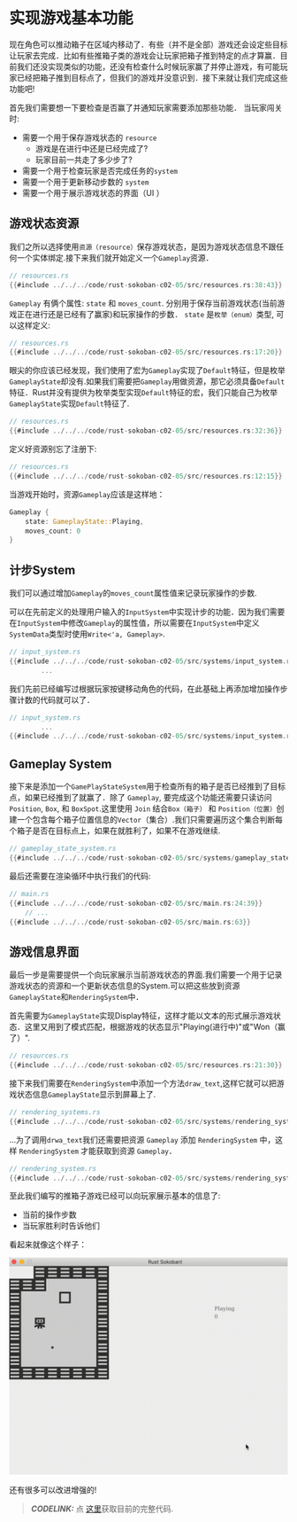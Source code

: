 # 实现游戏基本功能

现在角色可以推动箱子在区域内移动了．有些（并不是全部）游戏还会设定些目标让玩家去完成．比如有些推箱子类的游戏会让玩家把箱子推到特定的点才算赢．目前我们还没实现类似的功能，还没有检查什么时候玩家赢了并停止游戏，有可能玩家已经把箱子推到目标点了，但我们的游戏并没意识到．接下来就让我们完成这些功能吧!

首先我们需要想一下要检查是否赢了并通知玩家需要添加那些功能．
当玩家闯关时:

- 需要一个用于保存游戏状态的 `resource` 
    - 游戏是在进行中还是已经完成了?
    - 玩家目前一共走了多少步了?
- 需要一个用于检查玩家是否完成任务的`system` 
- 需要一个用于更新移动步数的 `system` 
- 需要一个用于展示游戏状态的界面（UI ）

## 游戏状态资源

我们之所以选择使用`资源（resource）`保存游戏状态，是因为游戏状态信息不跟任何一个实体绑定.接下来我们就开始定义一个`Gameplay`资源．

```rust
// resources.rs
{{#include ../../../code/rust-sokoban-c02-05/src/resources.rs:38:43}}
```

`Gameplay` 有俩个属性: `state` 和 `moves_count`. 分别用于保存当前游戏状态(当前游戏正在进行还是已经有了赢家)和玩家操作的步数． `state` 是`枚举（enum）`类型, 可以这样定义:

```rust
// resources.rs
{{#include ../../../code/rust-sokoban-c02-05/src/resources.rs:17:20}}
```

眼尖的你应该已经发现，我们使用了宏为`Gameplay`实现了`Default`特征，但是枚举`GameplayState`却没有.如果我们需要把`Gameplay`用做资源，那它必须具备`Default`特征．Rust并没有提供为枚举类型实现`Default`特征的宏，我们只能自己为枚举`GameplayState`实现`Default`特征了.

```rust
// resources.rs
{{#include ../../../code/rust-sokoban-c02-05/src/resources.rs:32:36}}
```

定义好资源别忘了注册下:

```rust
// resources.rs
{{#include ../../../code/rust-sokoban-c02-05/src/resources.rs:12:15}}
```

当游戏开始时，资源`Gameplay`应该是这样地：

```rust
Gameplay {
    state: GameplayState::Playing,
    moves_count: 0
}
```

## 计步System

我们可以通过增加`Gameplay`的`moves_count`属性值来记录玩家操作的步数.

可以在先前定义的处理用户输入的`InputSystem`中实现计步的功能．因为我们需要在`InputSystem`中修改`Gameplay`的属性值，所以需要在`InputSystem`中定义`SystemData`类型时使用`Write<'a, Gameplay>`.

```rust
// input_system.rs
{{#include ../../../code/rust-sokoban-c02-05/src/systems/input_system.rs:0:25}}
        ...
```

我们先前已经编写过根据玩家按键移动角色的代码，在此基础上再添加增加操作步骤计数的代码就可以了．

```rust
// input_system.rs
        ...
{{#include ../../../code/rust-sokoban-c02-05/src/systems/input_system.rs:83:105}}
```

## Gameplay System

接下来是添加一个`GamePlayStateSystem`用于检查所有的箱子是否已经推到了目标点，如果已经推到了就赢了．除了 `Gameplay`, 要完成这个功能还需要只读访问`Position`, `Box`, 和 `BoxSpot`.这里使用 `Join`  结合`Box（箱子）` 和 `Position（位置）`创建一个包含每个箱子位置信息的`Vector`（集合）.我们只需要遍历这个集合判断每个箱子是否在目标点上，如果在就胜利了，如果不在游戏继续.

```rust
// gameplay_state_system.rs
{{#include ../../../code/rust-sokoban-c02-05/src/systems/gameplay_state_system.rs::}}
```

最后还需要在渲染循环中执行我们的代码:

```rust
// main.rs
{{#include ../../../code/rust-sokoban-c02-05/src/main.rs:24:39}}
    // ...
{{#include ../../../code/rust-sokoban-c02-05/src/main.rs:63}}
```


## 游戏信息界面

最后一步是需要提供一个向玩家展示当前游戏状态的界面.我们需要一个用于记录游戏状态的资源和一个更新状态信息的System.可以把这些放到资源`GameplayState`和`RenderingSystem`中．

首先需要为`GameplayState`实现Display特征，这样才能以文本的形式展示游戏状态．这里又用到了模式匹配，根据游戏的状态显示"Playing(进行中)"或"Won（赢了）".

```rust
// resources.rs
{{#include ../../../code/rust-sokoban-c02-05/src/resources.rs:21:30}}
```

接下来我们需要在`RenderingSystem`中添加一个方法`draw_text`,这样它就可以把游戏状态信息`GameplayState`显示到屏幕上了.

```rust
// rendering_systems.rs
{{#include ../../../code/rust-sokoban-c02-05/src/systems/rendering_system.rs:16:32}}
```

...为了调用`drwa_text`我们还需要把资源 `Gameplay` 添加 `RenderingSystem` 中，这样 `RenderingSystem` 才能获取到资源 `Gameplay`．

```rust
// rendering_system.rs
{{#include ../../../code/rust-sokoban-c02-05/src/systems/rendering_system.rs:35:71}}
```

至此我们编写的推箱子游戏已经可以向玩家展示基本的信息了:

- 当前的操作步数
- 当玩家胜利时告诉他们

看起来就像这个样子：

![Sokoban play](./images/moves.gif)


还有很多可以改进增强的!

> **_CODELINK:_**  点 [这里](https://github.com/iolivia/rust-sokoban/tree/master/code/rust-sokoban-c02-05)获取目前的完整代码.
